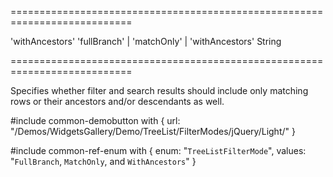 ===========================================================================
<!--default-->'withAncestors'<!--/default-->
<!--acceptValues-->'fullBranch' | 'matchOnly' | 'withAncestors'<!--/acceptValues-->
<!--type-->String<!--/type-->
===========================================================================

<!--shortDescription-->
Specifies whether filter and search results should include only matching rows or their ancestors and/or descendants as well.
<!--/shortDescription-->

<!--fullDescription-->
#include common-demobutton with {
    url: "/Demos/WidgetsGallery/Demo/TreeList/FilterModes/jQuery/Light/"
}

#include common-ref-enum with {
    enum: "`TreeListFilterMode`",
    values: "`FullBranch`, `MatchOnly`, and `WithAncestors`"
}
<!--/fullDescription-->